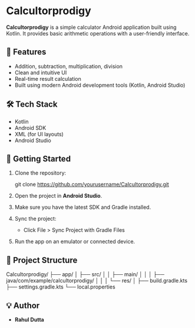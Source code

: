 
# Calcultorprodigy

**Calcultorprodigy** is a simple calculator Android application built using Kotlin. It provides basic arithmetic operations with a user-friendly interface.

## 📱 Features

- Addition, subtraction, multiplication, division
- Clean and intuitive UI
- Real-time result calculation
- Built using modern Android development tools (Kotlin, Android Studio)

## 🛠 Tech Stack

- Kotlin
- Android SDK
- XML (for UI layouts)
- Android Studio

## 🚀 Getting Started

1. Clone the repository:
 
   git clone https://github.com/yourusername/Calcultorprodigy.git


2. Open the project in **Android Studio**.

3. Make sure you have the latest SDK and Gradle installed.

4. Sync the project:

   * Click File > Sync Project with Gradle Files

5. Run the app on an emulator or connected device.

## 📂 Project Structure


Calcultorprodigy/
├── app/
│   ├── src/
│   │   ├── main/
│   │   │   ├── java/com/example/calcultorprodigy/
│   │   │   └── res/
│   ├── build.gradle.kts
├── settings.gradle.kts
└── local.properties


## 💡 Author

* **Rahul Dutta**

